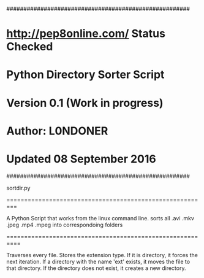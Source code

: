 ######################################################
#    http://pep8online.com/ Status Checked           #
#    Python Directory Sorter Script                  #
#    Version 0.1    (Work in progress)               #
#    Author: L0NDONER                                #
#    Updated 08 September 2016                       #
######################################################

sortdir.py

=========================================================

A Python Script that works from the linux command line.
sorts all .avi .mkv .jpeg .mp4 .mpeg into correspondoing folders

==========================================================

Traverses every file.
Stores the extension type.
If it is directory, it forces the next iteration.
If a directory with the name 'ext' exists, it moves the file to that directory.
If the directory does not exist, it creates a new directory.









